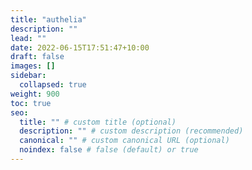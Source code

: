 ```yaml
---
title: "authelia"
description: ""
lead: ""
date: 2022-06-15T17:51:47+10:00
draft: false
images: []
sidebar:
  collapsed: true
weight: 900
toc: true
seo:
  title: "" # custom title (optional)
  description: "" # custom description (recommended)
  canonical: "" # custom canonical URL (optional)
  noindex: false # false (default) or true
---
```

